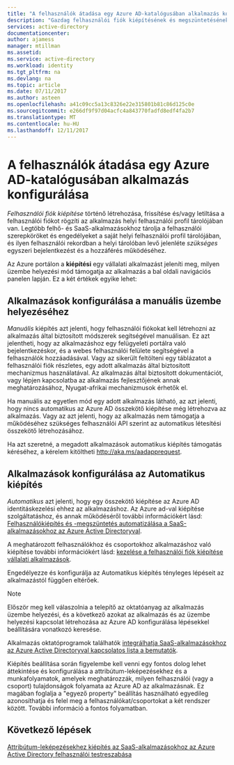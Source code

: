 ```yaml
---
title: "A felhasználók átadása egy Azure AD-katalógusában alkalmazás konfigurálása |} Microsoft Docs"
description: "Gazdag felhasználói fiók kiépítésének és megszüntetésének biztosítása már szerepel az Azure AD Application Gallery alkalmazások gyors konfigurálásához"
services: active-directory
documentationcenter: 
author: ajamess
manager: mtillman
ms.assetid: 
ms.service: active-directory
ms.workload: identity
ms.tgt_pltfrm: na
ms.devlang: na
ms.topic: article
ms.date: 07/11/2017
ms.author: asteen
ms.openlocfilehash: a41c09cc5a13c8326e22e315801b81c86d125c0e
ms.sourcegitcommit: e266df9f97d04acfc4a843770fadfd8edf4fa2b7
ms.translationtype: MT
ms.contentlocale: hu-HU
ms.lasthandoff: 12/11/2017
---
```

# <a name="how-to-configure-user-provisioning-to-an-azure-ad-gallery-application"></a>A felhasználók átadása egy Azure AD-katalógusában alkalmazás konfigurálása

*Felhasználói fiók kiépítése* történő létrehozása, frissítése és/vagy letiltása a felhasználói fiókot rögzíti az alkalmazás helyi felhasználói profil tárolójában van. Legtöbb felhő- és SaaS-alkalmazásokhoz tárolja a felhasználói szerepköröket és engedélyeket a saját helyi felhasználói profil tárolójában, és ilyen felhasználói rekordban a helyi tárolóban levő jelenléte *szükséges* egyszeri bejelentkezést és a hozzáférés működéséhez.

Az Azure portálon a **kiépítési** egy vállalati alkalmazást jeleníti meg, milyen üzembe helyezési mód támogatja az alkalmazás a bal oldali navigációs panelen lapján. Ez a két értékek egyike lehet:

## <a name="configuring-an-application-for-manual-provisioning"></a>Alkalmazások konfigurálása a manuális üzembe helyezéséhez

*Manuális* kiépítés azt jelenti, hogy felhasználói fiókokat kell létrehozni az alkalmazás által biztosított módszerek segítségével manuálisan. Ez azt jelentheti, hogy az alkalmazáshoz egy felügyeleti portálra való bejelentkezéskor, és a webes felhasználói felülete segítségével a felhasználók hozzáadásával. Vagy az sikerült feltölteni egy táblázatot a felhasználói fiók részletes, egy adott alkalmazás által biztosított mechanizmus használatával. Az alkalmazás által biztosított dokumentációt, vagy lépjen kapcsolatba az alkalmazás fejlesztőjének annak meghatározásához, Nyugat-afrikai mechanizmusok érhetők el.

Ha manuális az egyetlen mód egy adott alkalmazás látható, az azt jelenti, hogy nincs automatikus az Azure AD összekötő kiépítése még létrehozva az alkalmazás. Vagy az azt jelenti, hogy az alkalmazás nem támogatja a működéséhez szükséges felhasználói API szerint az automatikus létesítési összekötő létrehozásához.

Ha azt szeretné, a megadott alkalmazások automatikus kiépítés támogatás kéréséhez, a kérelem kitöltheti <http://aka.ms/aadapprequest>.

## <a name="configuring-an-application-for-automatic-provisioning"></a>Alkalmazások konfigurálása az Automatikus kiépítés

*Automatikus* azt jelenti, hogy egy összekötő kiépítése az Azure AD identitáskezelési ehhez az alkalmazáshoz. Az Azure ad-val kiépítése szolgáltatáshoz, és annak működéséről további információkért lásd: [Felhasználókiépítés és -megszüntetés automatizálása a SaaS-alkalmazásokhoz az Azure Active Directoryval](https://docs.microsoft.com/azure/active-directory/active-directory-saas-app-provisioning).

A meghatározott felhasználókhoz és csoportokhoz alkalmazáshoz való kiépítése további információkért lásd: [kezelése a felhasználói fiók kiépítése vállalati alkalmazások](https://docs.microsoft.com/azure/active-directory/active-directory-enterprise-apps-manage-provisioning).

Engedélyezze és konfigurálja az Automatikus kiépítés tényleges lépéseit az alkalmazástól függően eltérőek.

>[!NOTE]
>Először meg kell válaszolnia a telepítő az oktatóanyag az alkalmazás üzembe helyezési, és a következő azokat az alkalmazás és az üzembe helyezési kapcsolat létrehozása az Azure AD konfigurálása lépésekkel beállítására vonatkozó keresése. 
>
>

Alkalmazás oktatóprogramok találhatók [integrálhatja SaaS-alkalmazásokhoz az Azure Active Directoryval kapcsolatos lista a bemutatók](https://docs.microsoft.com/azure/active-directory/active-directory-saas-tutorial-list).

Kiépítés beállítása során figyelembe kell venni egy fontos dolog lehet áttekintése és konfigurálása a attribútum-leképezésekhez és a munkafolyamatok, amelyek meghatározzák, milyen felhasználói (vagy a csoport) tulajdonságok folyamata az Azure AD az alkalmazásnak. Ez magában foglalja a "egyező property" beállítás használható egyedileg azonosíthatja és felel meg a felhasználókat/csoportokat a két rendszer között. További információ a fontos folyamatban.

## <a name="next-steps"></a>Következő lépések
[Attribútum-leképezésekhez kiépítés az SaaS-alkalmazásokhoz az Azure Active Directory felhasználói testreszabása](https://docs.microsoft.com/azure/active-directory/active-directory-saas-customizing-attribute-mappings)

